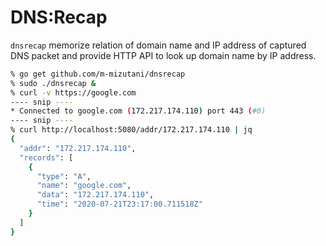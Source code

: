 # DNS:Recap

`dnsrecap` memorize relation of domain name and IP address of captured DNS packet and provide HTTP API to look up domain name by IP address.

```bash
% go get github.com/m-mizutani/dnsrecap
% sudo ./dnsrecap &
% curl -v https://google.com
---- snip ----
* Connected to google.com (172.217.174.110) port 443 (#0)
---- snip ----
% curl http://localhost:5080/addr/172.217.174.110 | jq
{
  "addr": "172.217.174.110",
  "records": [
    {
      "type": "A",
      "name": "google.com",
      "data": "172.217.174.110",
      "time": "2020-07-21T23:17:00.711518Z"
    }
  ]
}
```
